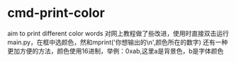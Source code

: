# cmd-print-color
aim to print different color words
对网上教程做了些改进，使用时直接双击运行main.py，在框中选颜色，然和mprint('你想输出的\n',颜色所在的数字)
还有一种更加方便的方法，颜色使用16进制，举例：0xab,这里a是背景色，b是字体颜色
